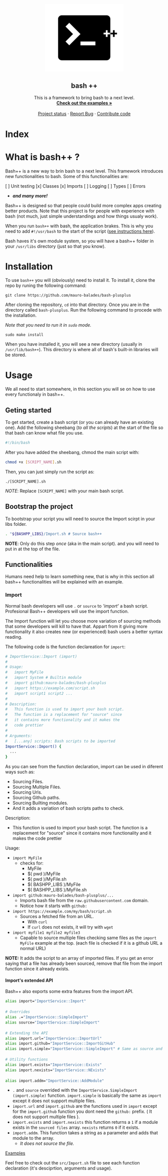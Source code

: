 <p align="center">
<img src="./logo.png" width="250" />
<h2 align="center">bash ++</h1>
  <p align="center">
    This is a framework to bring bash to a next level.
    <br />
    <a href="https://github.com/mauro-balades/bash-plusplus/tree/main/examples"><strong>Check out the examples »</strong></a>
    <br />
    <br />
    <a href="https://github.com/mauro-balades/bash-plusplus/projects/1">Project status</a>
    ·
    <a href="https://github.com/mauro-balades/bash-plusplus/issues">Report Bug</a>
    ·
    <a href="https://github.com/mauro-balades/bash-plusplus/pulls">Contribute code</a>
  </p>
</p>

# Index

# What is bash++ ?

Bash++ is a new way to brin bash to a next level. This framework introduces new functionalities to bash. Some of this functionalities are:

[ ] Unit testing
[x] Classes
[x] Imports
[ ] Logging
[ ] Types
[ ] Errors

* **_and many more!_**

Bash++ is designed so that people could build more complex apps creating better products. Note that this project is for people with experience with bash (not much, just simple understandings and how things usualy work).

When you run `bash++` with bash, the application brakes. This is why you need to add `#!/usr/bash` to the start of the script ([see instructions here]()).

Bash haves it's own module system, so you will have a bash++ folder in your `/usr/libs` directory (just so that you know).

# Installation

To use `bash++` you will (obviously) need to install it. To install it, clone the repo by runing the following command:

```
git clone https://github.com/mauro-balades/bash-plusplus
```

After cloning the repository, `cd` into that directory. Once you are in the directory called `bash-plusplus`. Run the following command to procede with the installation.

*Note that you need to run it in `sudo` mode.*

```
sudo make install
```

When you have installed it, you will see a new directory (usually in `/usr/lib/bash++`). This directory is where all of bash's built-in libraries will be stored.

# Usage

We all need to start somewhere, in this section you will se on how to use every functionaly in bash++.

## Geting started

To get started, create a bash script (or you can already have an existing one). Add the following sheebang (*to all the scripts*) at the start of the file so that bash can know what file you use.

```sh
#!/bin/bash
```

After you have added the sheebang, chmod the main script with:

```sh
chmod +x [SCRIPT_NAME].sh
```

Then, you can just simply run the script as:

```
./[SCRIPT_NAME].sh
```

*NOTE*: Replace `[SCRIPT_NAME]` with your main bash script.

## Bootstrap the project

To bootstrap your script you will need to source the Import scirpt in your libs folder.

```bash
. "${BASHPP_LIBS}/Import.sh # Source bash++
```

**NOTE**: Only do this step *once* (aka in the main script). and you will need to put in at the top of the file.

## Functionalities

Humans need help to learn something new, that is why in this section all bash++ functionalities will be explained with an example.

### Import

Normal bash developers will use `.` or `source` to *'import'* a bash script. Profesional Bash++ developers will use the import function.

The Import function will let you choose more variation of sourcing methods that some developers will kill to have that. Appart from it giving more functionality it also creates new (or experienced) bash users a better syntax reading.

The following code is the function declareation for `import`:

```sh
# ImportService::Import (import)
#
# Usage:
#   import MyFile
#   import System # Builtin module
#   import github:mauro-balades/bash-plusplus
#   import https://example.com/script.sh
#   import script1 script2 ...
#
# Description:
#   This function is used to import your bash script.
#   The function is a replacement for "source" since
#   it contains more functionality and it makes the
#   code prettier
#
# Arguments:
#   [...any] scripts: Bash scripts to be imported
ImportService::Import() {
  ...
}
```

As you can see from the function declaration, import can be used in diferent ways such as:

* Sourcing Files.
* Sourcing Multiple Files.
* Sourcing Urls.
* Sourcing Github paths.
* Sourcing Builting modules.
* And it adds a variation of bash scripts paths to check.

Description:
* This function is used to import your bash script. The function is a replacement for "source" since it contains more functionality and it makes the code prettier

Usage:

* `import MyFile`
  * checks for:
    * MyFile
    * $( pwd )/MyFile
    * $( pwd )/MyFile.sh
    * $( BASHPP_LIBS )/MyFile
    * $( BASHPP_LIBS )/MyFile.sh
* `import github:mauro-balades/bash-plusplus/...`
  * Imports bash file from the `raw.githubusercontent.com` domain.
  * Notice how it starts with `github:`
* `import https://example.com/my/bash/script.sh`
  * Sources a fetched file from an URL.
    * With `curl`
    * If `curl` does not exists, it will try with `wget`
* `import myfile1 myfile2 myfile3`
  * Capable to source multiple files checking same files as the `import MyFile` example at the top. (each file is checked if it is a github URL a normal URL)

**NOTE:** It adds the script to an array of imported files. If you get an error saying that a file has already been sourced, remove that file from the import function since it already exists.

#### Import's extended API

Bash++ also exports some extra features from the import API.

```bash
alias import="ImportService::Import"

# Overrides
alias .="ImportService::SimpleImport"
alias source="ImportService::SimpleImport"

# Extending the API
alias import.url="ImportService::ImportUrl"
alias import.github="ImportService::ImportGitHub"
alias import.simple="ImportService::SimpleImport" # Same as source and .

# Utility functions
alias import.exists="ImportService::Exists"
alias import.nexists="ImportService::NExists"

alias import.addm="ImportService::AddModule"
```

* `.` and `source` overrided with the `ImportService.SimpleImport (import.simple)` function. `import.simple` is basically the same as `import` except it does not support multiple files.
* `import.url` and `import.github` are the functions used in `import` except for the `import.github` function you dont need the `github:` prefix. ( It does not support multiple files ).
* `import.exists` and `import.nexists` this function returns a `1` if a module exists in the `sourced files` array. `nexists` returns `0` if it exists.
* `import.addm`. This function takes a string as a parameter and adds that module to the array.
  * *It does not source the file.*

[Examples](./examples/import)

Feel free to check out the `src/Import.sh` file to see each function declaration (it's desciprtion, arguments and usage).
